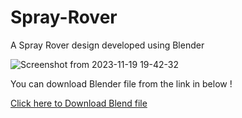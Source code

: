 # Spray-Rover
A Spray Rover design developed using Blender


![Screenshot from 2023-11-19 19-42-32](https://github.com/Krupal-create/Spray-Rover/assets/85097081/f9999586-186a-4f1a-a47c-f86dba49ffd4)


You can download Blender file from the link in below !

[Click here to Download Blend file](https://drive.google.com/file/d/14t-DIIVI9wD84Mxvg9R-LG9YTeTzweCR/view?usp=sharing)
